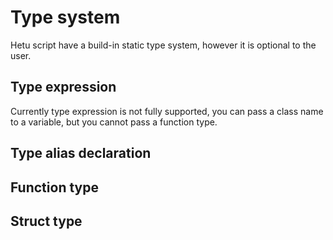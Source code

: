 # Type system

Hetu script have a build-in static type system, however it is optional to the user.

## Type expression

Currently type expression is not fully supported, you can pass a class name to a variable, but you cannot pass a function type.

## Type alias declaration

## Function type

## Struct type
